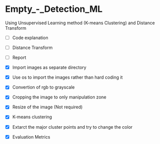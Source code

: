 # Empty_-_Detection_ML
Using Unsupervised Learning method (K-means Clustering) and Distance Transform
- [ ] Code explanation
- [ ] Distance Transform
- [ ] Report
- [x] Import images as separate directory
- [x] Use os to import the images rather than hard coding it
- [x] Convertion of rgb to grayscale
- [x] Cropping the image to only manipulation zone
- [x] Resize of the image (Not required)
- [x] K-means clustering
- [x] Extarct the major cluster points and try to change the color
- [x] Evaluation Metrics

